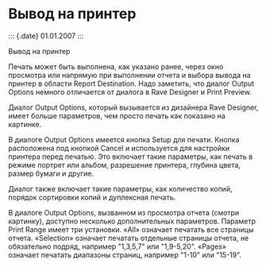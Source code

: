 Вывод на принтер
================

::: {.date}
01.01.2007
:::

Вывод на принтер

Печать может быть выполнена, как указано ранее, через окно просмотра или
напрямую при выполнении отчета и выбора вывода на принтер в области
Report Destination. Надо заметить, что диалог Output Options немного
отличается от диалога в Rave Designer и Print Preview.

Диалог Output Options, который вызывается из дизайнера Rave Designer,
имеет больше параметров, чем просто печать как показано на картинке.

В диалоге Output Options имеется кнопка Setup для печати. Кнопка
расположена под кнопкой Cancel и используется для настройки принтера
перед печатью. Это включает такие параметры, как печать в режиме портрет
или альбом, разрешение принтера, глубина цвета, размер бумаги и другие.

Диалог также включает такие параметры, как количество копий, порядок
сортировки копий и дуплексная печать.

В диалоге Output Options, вызванном из просмотра отчета (смотри
картинку), доступно несколько дополнительных параметров. Параметр Print
Range имеет три установки. «All» означает печатать все страницы отчета.
«Selection» означает печатать отдельные страницы отчета, не обязательно
подряд, например \"1,3,5,7\" или \"1,9-5,20\". «Pages» означает печатать
диапазоны страниц, например \"1-10\" или \"15-19\".
